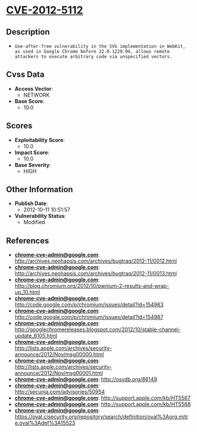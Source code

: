 
# [CVE-2012-5112](http://archives.neohapsis.com/archives/bugtraq/2012-11/0012.html)

## Description

- `Use-after-free vulnerability in the SVG implementation in WebKit, as used in Google Chrome before 22.0.1229.94, allows remote attackers to execute arbitrary code via unspecified vectors.`

## Cvss Data

- **Access Vector**:
  - NETWORK
- **Base Score**:
  - 10.0

## Scores

- **Exploitability Score**:
  - 10.0
- **Impact Score**:
  - 10.0
- **Base Severity**:
  - HIGH

## Other Information

- **Publish Date**:
  - 2012-10-11 10:51:57
- **Vulnerability Status**:
  - Modified

## References

- **chrome-cve-admin@google.com**: http://archives.neohapsis.com/archives/bugtraq/2012-11/0012.html
- **chrome-cve-admin@google.com**: http://archives.neohapsis.com/archives/bugtraq/2012-11/0013.html
- **chrome-cve-admin@google.com**: http://blog.chromium.org/2012/10/pwnium-2-results-and-wrap-up_10.html
- **chrome-cve-admin@google.com**: http://code.google.com/p/chromium/issues/detail?id=154983
- **chrome-cve-admin@google.com**: http://code.google.com/p/chromium/issues/detail?id=154987
- **chrome-cve-admin@google.com**: http://googlechromereleases.blogspot.com/2012/10/stable-channel-update_6105.html
- **chrome-cve-admin@google.com**: http://lists.apple.com/archives/security-announce/2012/Nov/msg00000.html
- **chrome-cve-admin@google.com**: http://lists.apple.com/archives/security-announce/2012/Nov/msg00001.html
- **chrome-cve-admin@google.com**: http://osvdb.org/86149
- **chrome-cve-admin@google.com**: http://secunia.com/advisories/50954
- **chrome-cve-admin@google.com**: http://support.apple.com/kb/HT5567
- **chrome-cve-admin@google.com**: http://support.apple.com/kb/HT5568
- **chrome-cve-admin@google.com**: https://oval.cisecurity.org/repository/search/definition/oval%3Aorg.mitre.oval%3Adef%3A15523
